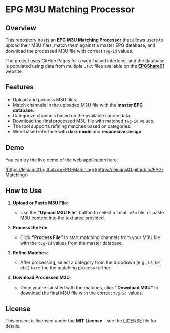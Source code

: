 # EPG M3U Matching Processor

## Overview

This repository hosts an **EPG M3U Matching Processor** that allows users to upload their M3U files, match them against a master EPG database, and download the processed M3U file with correct `tvg-id` values.

The project uses GitHub Pages for a web-based interface, and the database is populated using data from multiple `.txt` files available on the **[EPGShare01](https://epgshare01.online/)** website.

## Features

- Upload and process M3U files.
- Match channels in the uploaded M3U file with the **master EPG database**.
- Categorize channels based on the available source data.
- Download the final processed M3U file with matched `tvg-id` values.
- The tool supports refining matches based on categories.
- Web-based interface with **dark mode** and **responsive design**.

## Demo

You can try the live demo of the web application here:

[https://lejuans01.github.io/EPG-Matching/](https://lejuans01.github.io/EPG-Matching/)

## How to Use

1. **Upload or Paste M3U File**: 
   - Use the **"Upload M3U File"** button to select a local `.m3u` file, or paste M3U content into the text area provided.

2. **Process the File**: 
   - Click **"Process File"** to start matching channels from your M3U file with the `tvg-id` values from the master database.

3. **Refine Matches**:
   - After processing, select a category from the dropdown (e.g., `US`, `UK`, etc.) to refine the matching process further.

4. **Download Processed M3U**: 
   - Once you're satisfied with the matches, click **"Download M3U"** to download the final M3U file with the correct `tvg-id` values.

## License

This project is licensed under the **MIT License** - see the [LICENSE](LICENSE) file for details.
